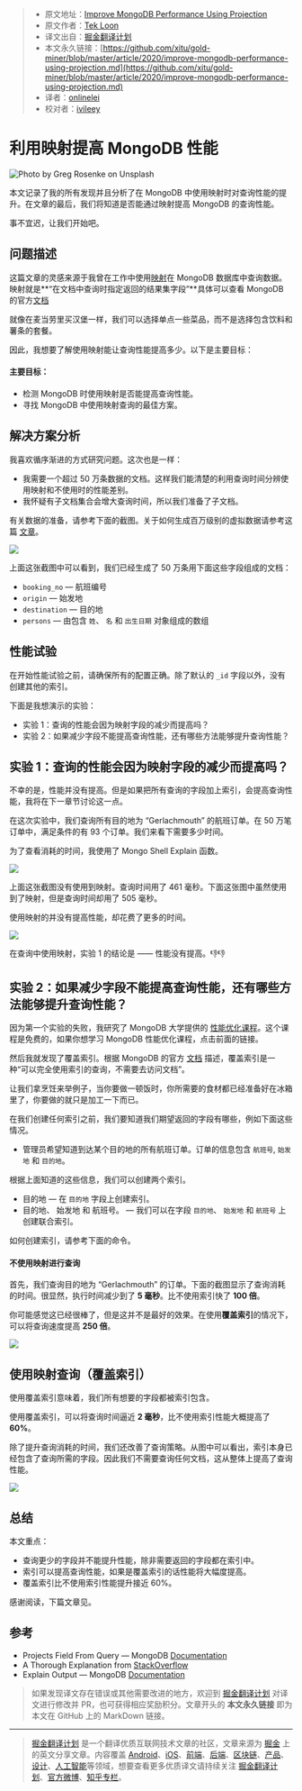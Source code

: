> * 原文地址：[Improve MongoDB Performance Using Projection](https://medium.com/better-programming/improve-mongodb-performance-using-projection-c08c38334269)
> * 原文作者：[Tek Loon](https://medium.com/@tcguy)
> * 译文出自：[掘金翻译计划](https://github.com/xitu/gold-miner)
> * 本文永久链接：[https://github.com/xitu/gold-miner/blob/master/article/2020/improve-mongodb-performance-using-projection.md](https://github.com/xitu/gold-miner/blob/master/article/2020/improve-mongodb-performance-using-projection.md)
> * 译者：[onlinelei](https://github.com/onlinelei)
> * 校对者：[ivileey](https://github.com/ivileey)

# 利用映射提高 MongoDB 性能

![Photo by [Greg Rosenke](https://unsplash.com/@greg_rosenke?utm_source=medium&utm_medium=referral) on [Unsplash](https://unsplash.com?utm_source=medium&utm_medium=referral)](https://cdn-images-1.medium.com/max/10744/0*xNUvb3ABjaziY-2J)

本文记录了我的所有发现并且分析了在 MongoDB 中使用映射时对查询性能的提升。在文章的最后，我们将知道是否能通过映射提高 MongoDB 的查询性能。

事不宜迟，让我们开始吧。

## 问题描述

这篇文章的灵感来源于我曾在工作中使用[映射](https://docs.mongodb.com/manual/reference/glossary/#term-projection)在 MongoDB 数据库中查询数据。映射就是**“在文档中查询时指定返回的结果集字段”**具体可以查看 MongoDB 的官方[文档](https://docs.mongodb.com/manual/reference/glossary/#term-projection)

就像在麦当劳里买汉堡一样，我们可以选择单点一些菜品，而不是选择包含饮料和薯条的套餐。

因此，我想要了解使用映射能让查询性能提高多少。以下是主要目标：

#### 主要目标：

* 检测 MongoDB 时使用映射是否能提高查询性能。
* 寻找 MongoDB 中使用映射查询的最佳方案。

## 解决方案分析

我喜欢循序渐进的方式研究问题。这次也是一样：

* 我需要一个超过 50 万条数据的文档。这样我们能清楚的利用查询时间分辨使用映射和不使用时的性能差别。
* 我怀疑有子文档集合会增大查询时间，所以我们准备了子文档。

有关数据的准备，请参考下面的截图。关于如何生成百万级别的虚拟数据请参考这篇 [文章](https://medium.com/@tcguy/mongodb-performance-101-how-to-generate-millions-of-data-for-performance-optimization-cf45d3556693)。

![](https://cdn-images-1.medium.com/max/2128/1*iYK8wFD1zZg_ItA_GFPSUg.png)

上面这张截图中可以看到，我们已经生成了 50 万条用下面这些字段组成的文档：

* `booking_no` — 航班编号
* `origin` — 始发地
* `destination` — 目的地
* `persons` — 由包含 `姓`、 `名` 和 `出生日期` 对象组成的数组

## 性能试验

在开始性能试验之前，请确保所有的配置正确。除了默认的 `_id` 字段以外，没有创建其他的索引。

下面是我想演示的实验：

* 实验 1：查询的性能会因为映射字段的减少而提高吗？
* 实验 2：如果减少字段不能提高查询性能，还有哪些方法能够提升查询性能？

## 实验 1：查询的性能会因为映射字段的减少而提高吗？

不幸的是，性能并没有提高。但是如果把所有查询的字段加上索引，会提高查询性能，我将在下一章节讨论这一点。

在这次实验中，我们查询所有目的地为 “Gerlachmouth” 的航班订单。在 50 万笔订单中，满足条件的有 93 个订单。我们来看下需要多少时间。

为了查看消耗的时间，我使用了 Mongo Shell Explain 函数。

![](https://cdn-images-1.medium.com/max/2000/1*ZILEtJVXHlvsVaKlImVusA.png)

上面这张截图没有使用到映射。查询时间用了 461 毫秒。下面这张图中虽然使用到了映射，但是查询时间却用了 505 毫秒。

使用映射的并没有提高性能，却花费了更多的时间。

![](https://cdn-images-1.medium.com/max/2000/1*1jXiJv35xCeu0cYVUtsuZQ.png)

在查询中使用映射，实验 1 的结论是 —— 性能没有提高。👎👎

## 实验 2：如果减少字段不能提高查询性能，还有哪些方法能够提升查询性能？

因为第一个实验的失败，我研究了 MongoDB 大学提供的 [性能优化课程](https://university.mongodb.com/courses/M201/about)。这个课程是免费的，如果你想学习 MongoDB 性能优化课程，点击前面的链接。

然后我就发现了覆盖索引。根据 MongoDB 的官方 [文档](https://docs.mongodb.com/manual/core/query-optimization/#covered-query) 描述，覆盖索引是一种“可以完全使用索引的查询，不需要去访问文档”。

让我们拿烹饪来举例子，当你要做一顿饭时，你所需要的食材都已经准备好在冰箱里了，你要做的就只是加工一下而已。

在我们创建任何索引之前，我们要知道我们期望返回的字段有哪些，例如下面这些情况。

* 管理员希望知道到达某个目的地的所有航班订单。订单的信息包含 `航班号`, `始发地` 和 `目的地`。

根据上面知道的这些信息，我们可以创建两个索引。

* 目的地 — 在 `目的地` 字段上创建索引。
* 目的地、 始发地 和 航班号。 — 我们可以在字段 `目的地`、 `始发地` 和 `航班号` 上创建联合索引。

如何创建索引，请参考下面的命令。

#### 不使用映射进行查询

首先，我们查询目的地为 “Gerlachmouth” 的订单。下面的截图显示了查询消耗的时间。很显然，执行时间减少到了 **5 毫秒**。比不使用索引快了 **100 倍**。

你可能感觉这已经很棒了，但是这并不是最好的效果。在使用**覆盖索引**的情况下，可以将查询速度提高 **250 倍**。

![](https://cdn-images-1.medium.com/max/2000/1*_07K8c-uv2n9X9cahQnEGQ.png)

## 使用映射查询（覆盖索引）

使用覆盖索引意味着，我们所有想要的字段都被索引包含。

使用覆盖索引，可以将查询时间逼近 **2 毫秒**，比不使用索引性能大概提高了 **60%**。

除了提升查询消耗的时间，我们还改善了查询策略。从图中可以看出，索引本身已经包含了查询所需的字段。因此我们不需要查询任何文档，这从整体上提高了查询性能。

![](https://cdn-images-1.medium.com/max/2000/1*R24vSTP-N7x_kfh2ucWr-g.png)

## 总结

本文重点：

* 查询更少的字段并不能提升性能，除非需要返回的字段都在索引中。
* 索引可以提高查询性能，如果是覆盖索引的话性能将大幅度提高。
* 覆盖索引比不使用索引性能提升接近 60%。

感谢阅读，下篇文章见。

## 参考

* Projects Field From Query — MongoDB [Documentation](https://docs.mongodb.com/manual/tutorial/project-fields-from-query-results/)
* A Thorough Explanation from [StackOverflow](https://dba.stackexchange.com/questions/198444/how-mongodb-projection-affects-performance)
* Explain Output — MongoDB [Documentation](https://docs.mongodb.com/manual/reference/explain-results/#executionstats)

> 如果发现译文存在错误或其他需要改进的地方，欢迎到 [掘金翻译计划](https://github.com/xitu/gold-miner) 对译文进行修改并 PR，也可获得相应奖励积分。文章开头的 **本文永久链接** 即为本文在 GitHub 上的 MarkDown 链接。

---

> [掘金翻译计划](https://github.com/xitu/gold-miner) 是一个翻译优质互联网技术文章的社区，文章来源为 [掘金](https://juejin.im) 上的英文分享文章。内容覆盖 [Android](https://github.com/xitu/gold-miner#android)、[iOS](https://github.com/xitu/gold-miner#ios)、[前端](https://github.com/xitu/gold-miner#前端)、[后端](https://github.com/xitu/gold-miner#后端)、[区块链](https://github.com/xitu/gold-miner#区块链)、[产品](https://github.com/xitu/gold-miner#产品)、[设计](https://github.com/xitu/gold-miner#设计)、[人工智能](https://github.com/xitu/gold-miner#人工智能)等领域，想要查看更多优质译文请持续关注 [掘金翻译计划](https://github.com/xitu/gold-miner)、[官方微博](http://weibo.com/juejinfanyi)、[知乎专栏](https://zhuanlan.zhihu.com/juejinfanyi)。
